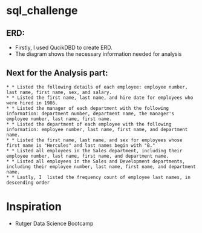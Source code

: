 # sql_challenge

  ## ERD:
   * Firstly, I used QucikDBD to create ERD. 
   * The diagram shows the necessary information needed for analysis

  ## Next for the Analysis part:
    * * Listed the following details of each employee: employee number, last name, first name, sex, and salary.
    * * Listed the first name, last name, and hire date for employees who were hired in 1986.
    * * Listed the manager of each department with the following information: department number, department name, the manager's employee number, last name, first name.
    * * Listed the department of each employee with the following information: employee number, last name, first name, and department name.
    * * Listed the first name, last name, and sex for employees whose first name is "Hercules" and last names begin with "B."
    * * Listed all employees in the Sales department, including their employee number, last name, first name, and department name.
    * * Listed all employees in the Sales and Development departments, including their employee number, last name, first name, and department name.
    * * Lastly, I  listed the frequency count of employee last names, in descending order

# Inspiration
* Rutger Data Science Bootcamp 

